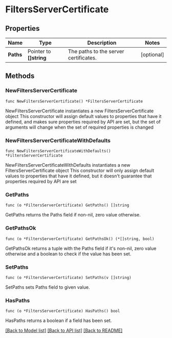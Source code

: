 # FiltersServerCertificate

## Properties

Name | Type | Description | Notes
------------ | ------------- | ------------- | -------------
**Paths** | Pointer to **[]string** | The paths to the server certificates. | [optional] 

## Methods

### NewFiltersServerCertificate

`func NewFiltersServerCertificate() *FiltersServerCertificate`

NewFiltersServerCertificate instantiates a new FiltersServerCertificate object
This constructor will assign default values to properties that have it defined,
and makes sure properties required by API are set, but the set of arguments
will change when the set of required properties is changed

### NewFiltersServerCertificateWithDefaults

`func NewFiltersServerCertificateWithDefaults() *FiltersServerCertificate`

NewFiltersServerCertificateWithDefaults instantiates a new FiltersServerCertificate object
This constructor will only assign default values to properties that have it defined,
but it doesn't guarantee that properties required by API are set

### GetPaths

`func (o *FiltersServerCertificate) GetPaths() []string`

GetPaths returns the Paths field if non-nil, zero value otherwise.

### GetPathsOk

`func (o *FiltersServerCertificate) GetPathsOk() (*[]string, bool)`

GetPathsOk returns a tuple with the Paths field if it's non-nil, zero value otherwise
and a boolean to check if the value has been set.

### SetPaths

`func (o *FiltersServerCertificate) SetPaths(v []string)`

SetPaths sets Paths field to given value.

### HasPaths

`func (o *FiltersServerCertificate) HasPaths() bool`

HasPaths returns a boolean if a field has been set.


[[Back to Model list]](../README.md#documentation-for-models) [[Back to API list]](../README.md#documentation-for-api-endpoints) [[Back to README]](../README.md)


